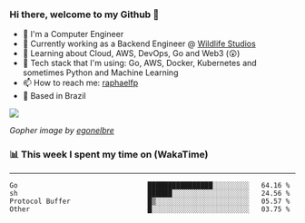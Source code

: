 ### Hi there, welcome to my Github 👋

- 📖 I'm a Computer Engineer
- 🔭 Currently working as a Backend Engineer @ [Wildlife Studios](https://wildlifestudios.com/)
- 🌱 Learning about Cloud, AWS, DevOps, Go and Web3 (😲)
- 🚀 Tech stack that I'm using: Go, AWS, Docker, Kubernetes and sometimes Python and Machine Learning
- 📫 How to reach me: [raphaelfp](https://linkedin.com/in/raphaelfp)
- 🏡 Based in Brazil

![](https://github.com/raphaelfp/gophers/blob/master/.thumb/animation/morning-coffee-3x.gif)

*Gopher image by [egonelbre](https://github.com/egonelbre/)*

### 📊 This week I spent my time on (WakaTime)

---

<!--START_SECTION:waka-->

```text
Go                                ████████████████░░░░░░░░░   64.16 %
sh                                ██████░░░░░░░░░░░░░░░░░░░   24.56 %
Protocol Buffer                   █▒░░░░░░░░░░░░░░░░░░░░░░░   05.57 %
Other                             █░░░░░░░░░░░░░░░░░░░░░░░░   03.75 %
```

<!--END_SECTION:waka-->
